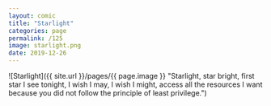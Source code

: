 ```yaml
---
layout: comic
title: "Starlight"
categories: page
permalink: /125
image: starlight.png
date: 2019-12-26
---
```


![Starlight]({{ site.url }}/pages/{{ page.image }} "Starlight, star bright, first star I see tonight, I wish I may, I wish I might, access all the resources I want because you did not follow the principle of least privilege.")

